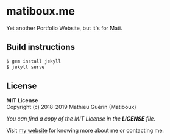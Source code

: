 # matiboux.me

Yet another Portfolio Website, but it's for Mati.

## Build instructions

```bash
$ gem install jekyll
$ jekyll serve
```

## License

**MIT License**  
Copyright (c) 2018-2019 Mathieu Guérin (Matiboux)

*You can find a copy of the MIT License in the **LICENSE** file.*

Visit [my website](https://matiboux.me/) for knowing more about me or contacting me.
